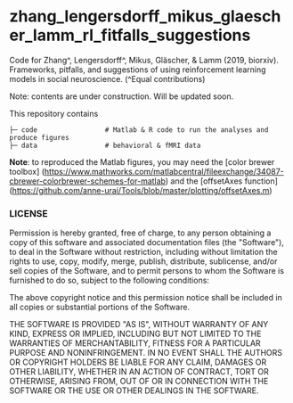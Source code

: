 # zhang_lengersdorff_mikus_glaescher_lamm_rl_fitfalls_suggestions

Code for Zhang^, Lengersdorff^, Mikus, Gläscher, & Lamm (2019, biorxiv). Frameworks, pitfalls, and suggestions of using reinforcement learning models in social neuroscience. (^Equal contributions)

Note: contents are under construction. Will be updated soon.

This repository contains
```
├─ code                 # Matlab & R code to run the analyses and produce figures
├─ data                 # behavioral & fMRI data
```

**Note**: to reproduced the Matlab figures, you may need the [color brewer toolbox] (https://www.mathworks.com/matlabcentral/fileexchange/34087-cbrewer-colorbrewer-schemes-for-matlab) and the [offsetAxes function] (https://github.com/anne-urai/Tools/blob/master/plotting/offsetAxes.m)  




### LICENSE

Permission is hereby granted, free of charge, to any person obtaining a copy
of this software and associated documentation files (the "Software"), to deal
in the Software without restriction, including without limitation the rights
to use, copy, modify, merge, publish, distribute, sublicense, and/or sell
copies of the Software, and to permit persons to whom the Software is
furnished to do so, subject to the following conditions:

The above copyright notice and this permission notice shall be included in all
copies or substantial portions of the Software.

THE SOFTWARE IS PROVIDED "AS IS", WITHOUT WARRANTY OF ANY KIND, EXPRESS OR
IMPLIED, INCLUDING BUT NOT LIMITED TO THE WARRANTIES OF MERCHANTABILITY,
FITNESS FOR A PARTICULAR PURPOSE AND NONINFRINGEMENT. IN NO EVENT SHALL THE
AUTHORS OR COPYRIGHT HOLDERS BE LIABLE FOR ANY CLAIM, DAMAGES OR OTHER
LIABILITY, WHETHER IN AN ACTION OF CONTRACT, TORT OR OTHERWISE, ARISING FROM,
OUT OF OR IN CONNECTION WITH THE SOFTWARE OR THE USE OR OTHER DEALINGS IN THE
SOFTWARE.